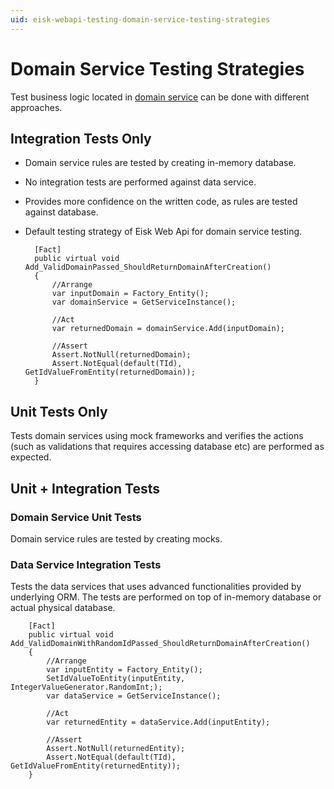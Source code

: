 ```yaml
---
uid: eisk-webapi-testing-domain-service-testing-strategies
---
```


# Domain Service Testing Strategies

Test business logic located in [domain service](xref:eisk-webapi-logical-layers) can be done with different approaches.

## Integration Tests Only

* Domain service rules are tested by creating in-memory database. 
* No integration tests are performed against data service.
* Provides more confidence on the written code, as rules are tested against database.
* Default testing strategy of Eisk Web Api for domain service testing.

        [Fact]
        public virtual void Add_ValidDomainPassed_ShouldReturnDomainAfterCreation()
        {
            //Arrange
            var inputDomain = Factory_Entity();
            var domainService = GetServiceInstance();

            //Act
            var returnedDomain = domainService.Add(inputDomain);

            //Assert
            Assert.NotNull(returnedDomain);
            Assert.NotEqual(default(TId), GetIdValueFromEntity(returnedDomain));
        }
		
## Unit Tests Only

Tests domain services using mock frameworks and verifies the actions (such as validations that requires accessing database etc) are performed as expected.

## Unit + Integration Tests

### Domain Service Unit Tests

Domain service rules are tested by creating mocks.

### Data Service Integration Tests

Tests the data services that uses advanced functionalities provided by underlying ORM. The tests are performed on top of in-memory database or actual physical database.

        [Fact]
        public virtual void Add_ValidDomainWithRandomIdPassed_ShouldReturnDomainAfterCreation()
        {
            //Arrange
            var inputEntity = Factory_Entity();
            SetIdValueToEntity(inputEntity, IntegerValueGenerator.RandomInt;);
            var dataService = GetServiceInstance();

            //Act
            var returnedEntity = dataService.Add(inputEntity);

            //Assert
            Assert.NotNull(returnedEntity);
            Assert.NotEqual(default(TId), GetIdValueFromEntity(returnedEntity));
        }

